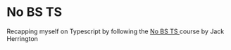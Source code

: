 # No BS TS

Recapping myself on Typescript by following the [No BS TS ](https://www.youtube.com/playlist?list=PLNqp92_EXZBJYFrpEzdO2EapvU0GOJ09n) course by Jack Herrington
